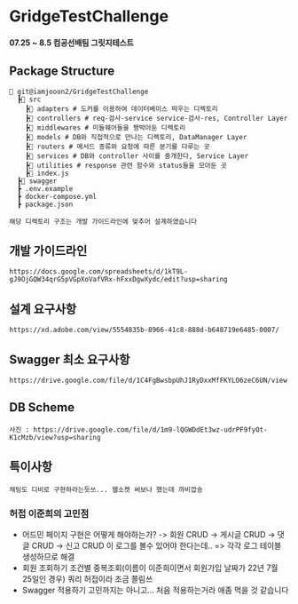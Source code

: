 # GridgeTestChallenge  
#### 07.25 ~ 8.5 컴공선배팀 그릿지테스트


## Package Structure
```
📂 git@iamjooon2/GridgeTestChallenge
  ┣📂 src
    ┣📂 adapters # 도커를 이용하여 데이터베이스 띄우는 디렉토리
    ┣📂 controllers # req-검사-service service-검사-res, Controller Layer
    ┣📂 middlewares # 미들웨어들을 짱박아둔 디렉토리
    ┣📂 models # DB와 직접적으로 만나는 디렉토리, DataManager Layer
    ┣📂 routers # 메서드 종류와 요청에 따른 분기를 다루는 곳
    ┣📂 services # DB와 controller 사이를 중개한다, Service Layer
    ┣📂 utilities # response 관련 함수와 status들을 모아둔 곳
    ┣📜 index.js 
  ┣📂 swagger
  ┣ .env.example 
  ┣ docker-compose.yml
  ┣ package.json

해당 디렉토리 구조는 개발 가이드라인에 맞추어 설계하였습니다
```

## 개발 가이드라인
```
https://docs.google.com/spreadsheets/d/1kT9L-gJ9OjGQW34qrG5pVGpXoVafVRx-hFxxDgwXydc/edit?usp=sharing
```

## 설계 요구사항 
```
https://xd.adobe.com/view/5554835b-8966-41c8-888d-b648719e6485-0007/
```

## Swagger 최소 요구사항 
```
https://drive.google.com/file/d/1C4FgBwsbpUhJ1RyDxxMfFKYLO6zeC6UN/view
```

## DB Scheme
```
사진 : https://drive.google.com/file/d/1m9-lQGWDdEt3wz-udrPF9fyOt-K1cMzb/view?usp=sharing
```

## 특이사항
```
채팅도 디비로 구현하라는듯쓰... 웹소켓 써보나 했는데 까비깝숑
```

### 허접 이준희의 고민점
- 어드민 페이지 구현은 어떻게 해야하는가?
  -> 회원 CRUD
  -> 게시글 CRUD
  -> 댓글 CRUD
  -> 신고 CRUD
이 로그를 볼수 있어야 한다는데..
=> 각각 로그 테이블 생성하므로 해결
- 회원 조회하기
  조건별 중복조회(이름이 이준희이면서 회원가입 날짜가 22년 7월 25일인 경우) 쿼리 허접이라 조금 쫄림쓰
- Swagger 적용하기
  고민까지는 아니고... 처음 적용하는거라 애좀 먹을 것 같습니다